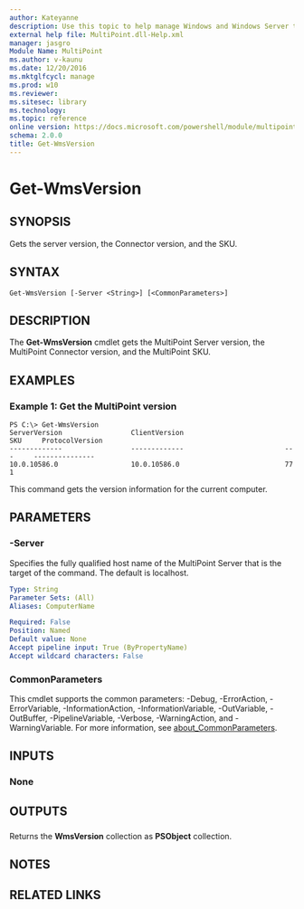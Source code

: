```yaml
---
author: Kateyanne
description: Use this topic to help manage Windows and Windows Server technologies with Windows PowerShell.
external help file: MultiPoint.dll-Help.xml
manager: jasgro
Module Name: MultiPoint
ms.author: v-kaunu
ms.date: 12/20/2016
ms.mktglfcycl: manage
ms.prod: w10
ms.reviewer: 
ms.sitesec: library
ms.technology: 
ms.topic: reference
online version: https://docs.microsoft.com/powershell/module/multipoint/get-wmsversion?view=windowsserver2019-ps&wt.mc_id=ps-gethelp
schema: 2.0.0
title: Get-WmsVersion
---
```


# Get-WmsVersion

## SYNOPSIS
Gets the server version, the Connector version, and the SKU.

## SYNTAX

```
Get-WmsVersion [-Server <String>] [<CommonParameters>]
```

## DESCRIPTION
The **Get-WmsVersion** cmdlet gets the MultiPoint Server version, the MultiPoint Connector version, and the MultiPoint SKU.

## EXAMPLES

### Example 1: Get the MultiPoint version
```
PS C:\> Get-WmsVersion
ServerVersion                 ClientVersion                         SKU     ProtocolVersion
-------------                 -------------                         ---     ---------------
10.0.10586.0                  10.0.10586.0                          77      1
```

This command gets the version information for the current computer.

## PARAMETERS

### -Server
Specifies the fully qualified host name of the MultiPoint Server that is the target of the command.
The default is localhost.

```yaml
Type: String
Parameter Sets: (All)
Aliases: ComputerName

Required: False
Position: Named
Default value: None
Accept pipeline input: True (ByPropertyName)
Accept wildcard characters: False
```

### CommonParameters
This cmdlet supports the common parameters: -Debug, -ErrorAction, -ErrorVariable, -InformationAction, -InformationVariable, -OutVariable, -OutBuffer, -PipelineVariable, -Verbose, -WarningAction, and -WarningVariable. For more information, see [about_CommonParameters](https://go.microsoft.com/fwlink/?LinkID=113216).

## INPUTS

### None

## OUTPUTS

###  
Returns the **WmsVersion** collection as **PSObject** collection.

## NOTES

## RELATED LINKS

